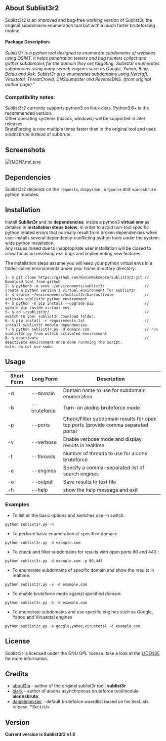 ## About Sublist3r2 

Sublist3r2 is an improved and bug-free working version of Sublist3r, the original subdomains enumeration tool but with a much faster bruteforcing routine.

#### Package Description:
*Sublist3r is a python tool designed to enumerate subdomains of websites using OSINT. It helps penetration testers and bug hunters collect and gather subdomains for the domain they are targeting. Sublist3r enumerates subdomains using many search engines such as Google, Yahoo, Bing, Baidu and Ask. Sublist3r also enumerates subdomains using Netcraft, Virustotal, ThreatCrowd, DNSdumpster and ReverseDNS. (from original author page)*
"

### Compatibility notes:
Sublist3r2 currently supports python3 on linux dists. Python3.6+ is the recommended version. </br>
Other operating systems (macos, windows) will be supported in later releases. </br>
BruteForcing is now multiple times faster than in the original tool and uses aiodnsbrute instead of subbrute.</br>



## Screenshots

<a href="https://freeimage.host/i/ffJOH7"><img src="https://iili.io/ffJOH7.md.png" alt="ffJOH7.md.png" border="0"></a>

## Dependencies

Sublist3r2 depends on the `requests`, `dnspython` , `argparse` and `aiodnsbrute` python modules.


## Installation

Install **Sublist3r** and its **dependencies**, inside a python3 **virtual env** as detailed in **installation steps below**, in order to avoid non-tool specific python related errors that normally result from broken dependencies when user installs several dependency-conflicting python tools under the system-wide python installation.</br> 
Any issues raised due to inappropriate user installation will be closed to allow focus on resolving real bugs and implementing new features </br>

The installation steps assume you will keep your python virtual envs in a folder called environments under your home directory  directory:

```
1- $ git clone https://github.com/RoninNakomoto/Sublist3r2.git // Download tool from github
2- $ python3 -m venv ~/environments/sublist3r                  // create a python version 3 virtual environment for sublist3r
3- $ source ~/environments/sublist3r/bin/activate              // activate sublist3r python environment. 
4- $ python -m pip install --upgrade pip                       // update pip inside virtual env.
5- $ cd ~/sublist3r/                                           // switch to your sublist3r download folder.
6- $ pip install -r requirements.txt                           // install sublist3r module dependencies.
7- $ python sublist3r.py -d domain.com                         // run sublist3r.py from within activated environment
8- $ deactivate                                                // deactivate environment once done runnning the script.
note: do not use sudo.
```

## Usage

Short Form    | Long Form     | Description
------------- | ------------- |-------------
-d            | --domain      | Domain name to use for subdomain enumeration
-b            | --bruteforce  | Turn-on aiodns bruteforce mode
-p            | --ports       | Check/Filter subdomain results for open tcp ports (provide comma separated ports)
-v            | --verbose     | Enable verbose mode and display results in realtime
-t            | --threads     | Number of threads to use for aiodns bruteforce
-e            | --engines     | Specify a comma-separated list of search engines
-o            | --output      | Save results to text file
-h            | --help        | show the help message and exit

### Examples

* To list all the basic options and switches use -h switch:

```python sublist3r.py -h```

* To perform basic enumeration of specified domain:

``python sublist3r.py -d example.com``

* To check and filter subdomains for results with open ports 80 and 443 :

``python sublist3r.py -d example.com -p 80,443``

* To enumerate subdomains of specific domain and show the results in realtime:

``python sublist3r.py -v -d example.com``

* To enable bruteforce mode against specified domain:

``python sublist3r.py -b -d example.com``

* To enumerate subdomains and use specific engines such as Google, Yahoo and Virustotal engines

``python sublist3r.py -e google,yahoo,virustotal -d example.com``




## License

Sublist3r is licensed under the GNU GPL license. take a look at the [LICENSE](https://github.com/RoninNakomoto/Sublist3r2/blob/master/LICENSE) for more information.


## Credits

* [aboul3la](https://github.com/aboul3la/) - author of the original sublist3r tool. **sublist3r**. 
* [blark](https://github.com/blark/) - author of aiodns asynchronous bruteforce tool/module **aiodnsbrute**. 
* [danielmiessler](https://github.com/danielmiessler/) - default bruteforce woordlist based on his SecLists release. **SecLists*


## Version
**Current version is Sublist3r2 v1.0**

